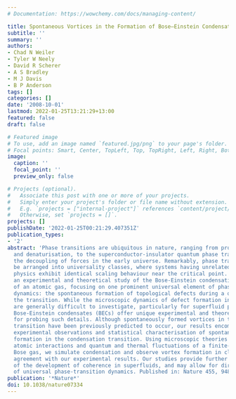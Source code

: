 ```yaml
---
# Documentation: https://wowchemy.com/docs/managing-content/

title: Spontaneous Vortices in the Formation of Bose–Einstein Condensates
subtitle: ''
summary: ''
authors:
- Chad N Weiler
- Tyler W Neely
- David R Scherer
- A S Bradley
- M J Davis
- B P Anderson
tags: []
categories: []
date: '2008-10-01'
lastmod: 2022-01-25T13:21:29+13:00
featured: false
draft: false

# Featured image
# To use, add an image named `featured.jpg/png` to your page's folder.
# Focal points: Smart, Center, TopLeft, Top, TopRight, Left, Right, BottomLeft, Bottom, BottomRight.
image:
  caption: ''
  focal_point: ''
  preview_only: false

# Projects (optional).
#   Associate this post with one or more of your projects.
#   Simply enter your project's folder or file name without extension.
#   E.g. `projects = ["internal-project"]` references `content/project/deep-learning/index.md`.
#   Otherwise, set `projects = []`.
projects: []
publishDate: '2022-01-25T00:21:29.407351Z'
publication_types:
- '2'
abstract: 'Phase transitions are ubiquitous in nature, ranging from protein folding
  and denaturisation, to the superconductor-insulator quantum phase transition, to
  the decoupling of forces in the early universe. Remarkably, phase transitions can
  be arranged into universality classes, where systems having unrelated microscopic
  physics exhibit identical scaling behaviour near the critical point. Here we present
  an experimental and theoretical study of the Bose-Einstein condensation phase transition
  of an atomic gas, focusing on one prominent universal element of phase transition
  dynamics: the spontaneous formation of topological defects during a quench through
  the transition. While the microscopic dynamics of defect formation in phase transitions
  are generally difficult to investigate, particularly for superfluid phase transitions,
  Bose-Einstein condensates (BECs) offer unique experimental and theoretical opportunities
  for probing such details. Although spontaneously formed vortices in the condensation
  transition have been previously predicted to occur, our results encompass the first
  experimental observations and statistical characterisation of spontaneous vortex
  formation in the condensation transition. Using microscopic theories that incorporate
  atomic interactions and quantum and thermal fluctuations of a finite-temperature
  Bose gas, we simulate condensation and observe vortex formation in close quantitative
  agreement with our experimental results. Our studies provide further understanding
  of the development of coherence in superfluids, and may allow for direct investigation
  of universal phase-transition dynamics. Published in: Nature 455, 948 (2008).'
publication: '*Nature*'
doi: 10.1038/nature07334
---
```

